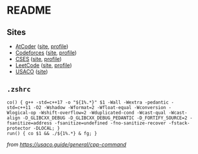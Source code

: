 # README

## Sites

- [AtCoder](./AtCoder) ([site](https://atcoder.jp/), [profile](https://atcoder.jp/users/dongliu0426))
- [Codeforces](./Codeforces) ([site](http://codeforces.com/), [profile](https://codeforces.com/profile/lunchbox))
- [CSES](./CSES) ([site](https://cses.fi/problemset/), [profile](https://cses.fi/user/37667))
- [LeetCode](./LeetCode) ([site](https://leetcode.com/), [profile](https://leetcode.com/dongliu0426/))
- [USACO](./USACO) ([site](http://usaco.org/))

## `.zshrc`

```
co() { g++ -std=c++17 -o "${1%.*}" $1 -Wall -Wextra -pedantic -std=c++11 -O2 -Wshadow -Wformat=2 -Wfloat-equal -Wconversion -Wlogical-op -Wshift-overflow=2 -Wduplicated-cond -Wcast-qual -Wcast-align -D_GLIBCXX_DEBUG -D_GLIBCXX_DEBUG_PEDANTIC -D_FORTIFY_SOURCE=2 -fsanitize=address -fsanitize=undefined -fno-sanitize-recover -fstack-protector -DLOCAL; }
run() { co $1 && ./${1%.*} & fg; }
```

*from https://usaco.guide/general/cpp-command*